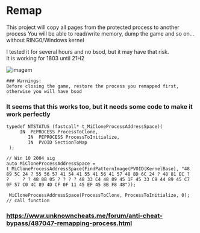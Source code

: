 # Remap

This project will copy all pages from the protected process to another process
You will be able to read/write memory, dump the game and so on... without RING0/Windows kernel

I tested it for several hours and no bsod, but it may have that risk.   
It is working for 1803 until 21H2

![imagem](https://user-images.githubusercontent.com/29626806/150711433-8da781b3-3952-4586-8a45-2da3909b2510.png)

    ### Warnings:
    Before closing the game, restore the process you remapped first, otherwise you will have bsod

### It seems that this works too, but it needs some code to make it work perfectly

    typedef NTSTATUS (fastcall* t_MiCloneProcessAddressSpace)(
         IN  PEPROCESS ProcessToClone,
    	    IN  PEPROCESS ProcessToInitialize,
    	    IN  PVOID SectionToMap
     );

    // Win 10 2004 sig
    auto MiCloneProcessAddressSpace = t_MiCloneProcessAddressSpace(FindPatternImage(PVOID(KernelBase), "48 89 5C 24 ? 55 56 57 41 54 41 55 41 56 41 57 48 8D 6C 24 ? 48 81 EC ?       ?     ? ? 48 8B 05 ? ? ? ? 48 33 C4 48 89 45 1F 45 33 C9 44 89 45 C7 0F 57 C0 4C 89 4D CF 0F 11 45 EF 45 8B F8 48"));
 
     MiCloneProcessAddressSpace(ProcessToClone, ProcessToInitialize, 0); // call function

### https://www.unknowncheats.me/forum/anti-cheat-bypass/487047-remapping-process.html

